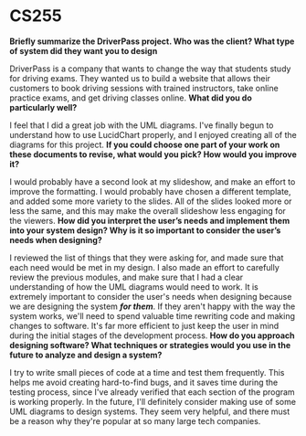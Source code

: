 # CS255

**Briefly summarize the DriverPass project. Who was the client? What type of system did they want you to design**

DriverPass is a company that wants to change the way that students study for driving exams. They wanted us to build a website that allows their customers to book driving sessions with trained instructors, take online practice exams, and get driving classes online.
**What did you do particularly well?**

I feel that I did a great job with the UML diagrams. I've finally begun to understand how to use LucidChart properly, and I enjoyed creating all of the diagrams for this project.
**If you could choose one part of your work on these documents to revise, what would you pick? How would you improve it?**

I would probably have a second look at my slideshow, and make an effort to improve the formatting. I would probably have chosen a different template, and added some more variety to the slides. All of the slides looked more or less the same, and this may make the overall slideshow less engaging for the viewers.
**How did you interpret the user’s needs and implement them into your system design? Why is it so important to consider the user’s needs when designing?**

I reviewed the list of things that they were asking for, and made sure that each need would be met in my design. I also made an effort to carefully review the previous modules, and make sure that I had a clear understanding of how the UML diagrams would need to work. It is extremely important to consider the user's needs when designing because we are designing the system _**for them**_. If they aren't happy with the way the system works, we'll need to spend valuable time rewriting code and making changes to software. It's far more efficient to just keep the user in mind during the initial stages of the development process.
**How do you approach designing software? What techniques or strategies would you use in the future to analyze and design a system?**

I try to write small pieces of code at a time and test them frequently. This helps me avoid creating hard-to-find bugs, and it saves time during the testing process, since I've already verified that each section of the program is working properly. In the future, I'll definitely consider making use of some UML diagrams to design systems. They seem very helpful, and there must be a reason why they're popular at so many large tech companies.
